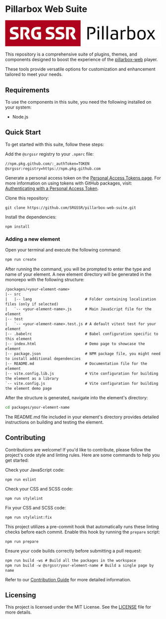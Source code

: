 # Pillarbox Web Suite

![Pillarbox logo](README-images/logo.jpg)

This repository is a comprehensive suite of plugins, themes, and components designed to boost the
experience of the [pillarbox-web](https://github.com/SRGSSR/pillarbox-web) player.

These tools provide versatile options for customization and enhancement tailored to meet your needs.

## Requirements

To use the components in this suite, you need the following installed on your system:

- Node.js

## Quick Start

To get started with this suite, follow these steps:

Add the `@srgssr` registry to your `.npmrc` file:

```plaintext
//npm.pkg.github.com/:_authToken=TOKEN
@srgssr:registry=https://npm.pkg.github.com
```

Generate a personal access token on the [Personal Access Tokens page][token-settings]. For more
information on using tokens with GitHub packages,
visit: [Authenticating with a Personal Access Token][token-guide].

Clone this repository:

```shell
git clone https://github.com/SRGSSR/pillarbox-web-suite.git
```

Install the dependencies:

```shell
npm install
```

### Adding a new element

Open your terminal and execute the following command:

```bash
npm run create
```

After running the command, you will be prompted to enter the type and name of your element. A new 
element directory will be generated in the monorepo with the following structure:

```
/packages/<your-element-name>
|-- src
|   |-- lang                        # Folder containing localization files (only if selected)
|   `-- <your-element-name>.js      # Main JavaScript file for the element
|-- test
|   `-- <your-element-name>.test.js # A default vitest test for your element
|-- .babelrc                        # Babel configuration specific to this element
|-- index.html                      # Demo page to showcase the element
|-- package.json                    # NPM package file, you might need to install additional dependencies
|-- README.md                       # Documentation file for the element
|-- vite.config.lib.js              # Vite configuration for building the element as a library
`-- vite.config.js                  # Vite configuration for building the element demo page
```

After the structure is generated, navigate into the element's directory:

```bash
cd packages/your-element-name
```

The README.md file included in your element's directory provides detailed instructions on building
and testing the element.

## Contributing

Contributions are welcome! If you'd like to contribute, please follow the project's code style and
linting rules. Here
are some commands to help you get started:

Check your JavaScript code:

```shell
npm run eslint
```

Check your CSS and SCSS code:

```shell
npm run stylelint
```

Fix your CSS and SCSS code:

```shell
npm run stylelint:fix
```

This project utilizes a pre-commit hook that automatically runs these linting checks before each
commit. Enable this
hook by running the `prepare` script:

```shell
npm run prepare
```

Ensure your code builds correctly before submitting a pull request:

```shell
npm run build -ws # Build all the packages in the workspace
npm run build -w @srgssr/your-element-name # Build a single page by name
```

Refer to our [Contribution Guide](CONTRIBUTING.md) for more detailed information.

## Licensing

This project is licensed under the MIT License. See the [LICENSE](../LICENSE) file for more details.

[token-settings]: https://github.com/settings/tokens

[token-guide]: https://docs.github.com/en/packages/working-with-a-github-packages-registry/working-with-the-npm-registry#authenticating-with-a-personal-access-token
